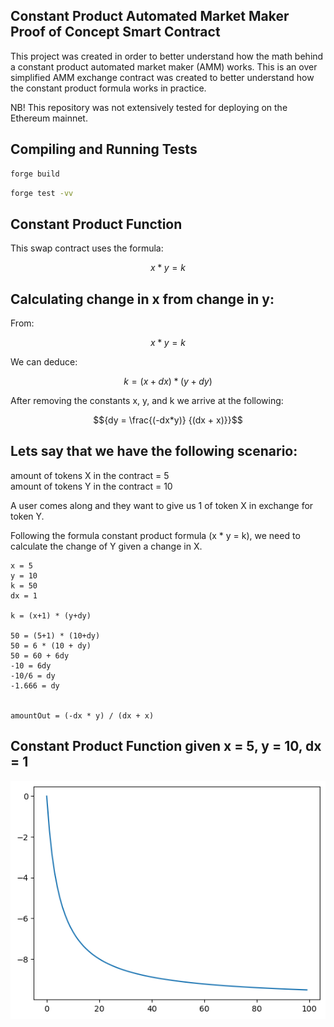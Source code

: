 ## Constant Product Automated Market Maker Proof of Concept Smart Contract

This project was created in order to better understand how the math behind a constant product automated market maker (AMM) works. This is an over simplified AMM exchange contract was created to better understand how the constant product formula works in practice. 

NB! This repository was not extensively tested for deploying on the Ethereum mainnet.


## Compiling and Running Tests
```sh
forge build
```

```sh
forge test -vv
```


## Constant Product Function

This swap contract uses the formula:  

```math
{x * y = k}
``` 


## Calculating change in x from change in y:

From:  
```math
{x * y = k}
```

We can deduce:  
```math
{k = (x+dx) * (y+dy)} 
```  
  
After removing the constants x, y, and k we arrive at the following:  
```math
{dy = \frac{(-dx*y)} {(dx + x)}}
```  




## Lets say that we have the following scenario:  

amount of tokens X in the contract = 5  
amount of tokens Y in the contract = 10  

A user comes along and they want to give us 1 of token X in exchange for token Y.

Following the formula constant product formula (x * y = k), we need to calculate the change of Y given a change in X.  

```
x = 5
y = 10
k = 50
dx = 1 

k = (x+1) * (y+dy)

50 = (5+1) * (10+dy)
50 = 6 * (10 + dy)
50 = 60 + 6dy
-10 = 6dy
-10/6 = dy
-1.666 = dy


amountOut = (-dx * y) / (dx + x)
```

## Constant Product Function given x = 5, y = 10, dx = 1

<p align="center">
   <img src="./doc/curve.png">
</p>



